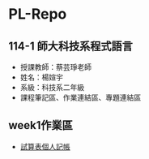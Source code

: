 # PL-Repo
## 114-1 師大科技系程式語言
- 授課教師：蔡芸琤老師
- 姓名：楊媗宇
- 系級：科技系二年級
- 課程筆記區、作業連結區、專題連結區
 ## week1作業區
- [試算表個人記帳](https://github.com/xuanyu410/114-1PL-Repo/blob/main/%E7%A8%8B%E5%BC%8F%E8%AA%9E%E8%A8%80%E4%BD%9C%E6%A5%AD%E4%B8%80gradio.ipynb)


